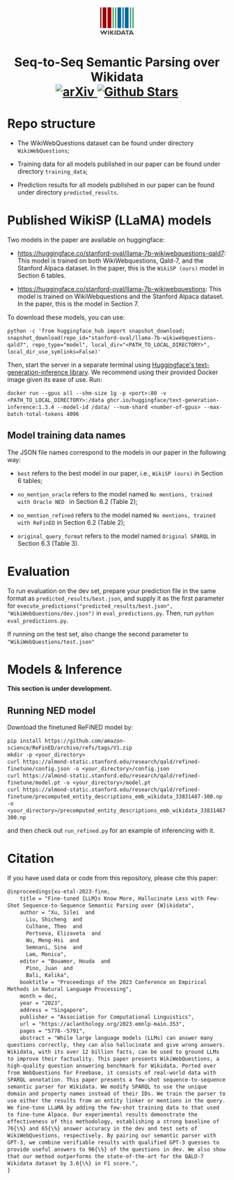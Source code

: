 <p align="center">
    <img src="./images/Wikidata-logo-en.svg" width="100px" alt="Wikidata" />
    <h1 align="center">
        <b>Seq-to-Seq Semantic Parsing over Wikidata</b>
        <br>
        <a href="https://arxiv.org/abs/2305.14202">
            <img src="https://img.shields.io/badge/cs.CL-2305.14202-b31b1b" alt="arXiv">
        </a>
        <a href="https://github.com/stanford-oval/wikidata-emnlp23/stargazers">
            <img src="https://img.shields.io/github/stars/stanford-oval/wikidata-emnlp23?style=social" alt="Github Stars">
        </a>
    </h1>
</p>

# Repo structure

- The WikiWebQuestions dataset can be found under directory `WikiWebQuestions`;

- Training data for all models published in our paper can be found under directory `training_data`;

- Prediction results for all models published in our paper can be found under directory `predicted_results`.

# Published WikiSP (LLaMA) models

Two models in the paper are available on huggingface:

- https://huggingface.co/stanford-oval/llama-7b-wikiwebquestions-qald7: This model is trained on both WikiWebquestions, Qald-7, and the Stanford Alpaca dataset. In the paper, this is the `WikiSP (ours)` model in Section 6 tables.

- https://huggingface.co/stanford-oval/llama-7b-wikiwebquestions: This model is trained on WikiWebquestions and the Stanford Alpaca dataset. In the paper, this is the model in Section 7.

To download these models, you can use:

```
python -c 'from huggingface_hub import snapshot_download; snapshot_download(repo_id="stanford-oval/llama-7b-wikiwebquestions-qald7", repo_type="model", local_dir="<PATH_TO_LOCAL_DIRECTORY>", local_dir_use_symlinks=False)'
```

Then, start the server in a separate terminal using [Huggingface's text-generation-inference library](https://github.com/huggingface/text-generation-inference/). We recommend using their provided Docker image given its ease of use. Run:

```
docker run --gpus all --shm-size 1g -p <port>:80 -v <PATH_TO_LOCAL_DIRECTORY>:/data ghcr.io/huggingface/text-generation-inference:1.3.4 --model-id /data/ --num-shard <number-of-gpus> --max-batch-total-tokens 4096
```

## Model training data names

The JSON file names correspond to the models in our paper in the following way:

- `best` refers to the best model in our paper, i.e., `WikiSP (ours)` in Section 6 tables;

- `no_mention_oracle` refers to the model named `No mentions, trained with Oracle NED ` in Section 6.2 (Table 2);

- `no_mention_refined` refers to the model named `No mentions, trained with ReFinED` in Section 6.2 (Table 2);

- `original_query_format` refers to the model named `Original SPARQL` in Section 6.3 (Table 3).

# Evaluation

To run evaluation on the dev set, prepare your prediction file in the same format as `predicted_results/best.json`, and supply it as the first parameter
for `execute_predictions("predicted_results/best.json", "WikiWebQuestions/dev.json")` in `eval_predictions.py`.
Then, run `python eval_predictions.py`.

If running on the test set, also change the second parameter to `"WikiWebQuestions/test.json"`

# Models & Inference

**This section is under development.**

## Running NED model

Download the finetuned ReFiNED model by:

```
pip install https://github.com/amazon-science/ReFinED/archive/refs/tags/V1.zip 
mkdir -p <your_directory>
curl https://almond-static.stanford.edu/research/qald/refined-finetune/config.json -o <your_directory>/config.json
curl https://almond-static.stanford.edu/research/qald/refined-finetune/model.pt -o <your_directory>/model.pt
curl https://almond-static.stanford.edu/research/qald/refined-finetune/precomputed_entity_descriptions_emb_wikidata_33831487-300.np -o <your_directory>/precomputed_entity_descriptions_emb_wikidata_33831487-300.np
```

and then check out `run_refined.py` for an example of inferencing with it.

# Citation

If you have used data or code from this repository, please cite this paper:

```
@inproceedings{xu-etal-2023-fine,
    title = "Fine-tuned {LLM}s Know More, Hallucinate Less with Few-Shot Sequence-to-Sequence Semantic Parsing over {W}ikidata",
    author = "Xu, Silei  and
      Liu, Shicheng  and
      Culhane, Theo  and
      Pertseva, Elizaveta  and
      Wu, Meng-Hsi  and
      Semnani, Sina  and
      Lam, Monica",
    editor = "Bouamor, Houda  and
      Pino, Juan  and
      Bali, Kalika",
    booktitle = "Proceedings of the 2023 Conference on Empirical Methods in Natural Language Processing",
    month = dec,
    year = "2023",
    address = "Singapore",
    publisher = "Association for Computational Linguistics",
    url = "https://aclanthology.org/2023.emnlp-main.353",
    pages = "5778--5791",
    abstract = "While large language models (LLMs) can answer many questions correctly, they can also hallucinate and give wrong answers. Wikidata, with its over 12 billion facts, can be used to ground LLMs to improve their factuality. This paper presents WikiWebQuestions, a high-quality question answering benchmark for Wikidata. Ported over from WebQuestions for Freebase, it consists of real-world data with SPARQL annotation. This paper presents a few-shot sequence-to-sequence semantic parser for Wikidata. We modify SPARQL to use the unique domain and property names instead of their IDs. We train the parser to use either the results from an entity linker or mentions in the query. We fine-tune LLaMA by adding the few-shot training data to that used to fine-tune Alpaca. Our experimental results demonstrate the effectiveness of this methodology, establishing a strong baseline of 76{\%} and 65{\%} answer accuracy in the dev and test sets of WikiWebQuestions, respectively. By pairing our semantic parser with GPT-3, we combine verifiable results with qualified GPT-3 guesses to provide useful answers to 96{\%} of the questions in dev. We also show that our method outperforms the state-of-the-art for the QALD-7 Wikidata dataset by 3.6{\%} in F1 score.",
}
```

